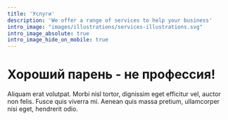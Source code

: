 ```yaml
---
title: 'Услуги'
description: 'We offer a range of services to help your business'
intro_image: "images/illustrations/services-illustrations.svg"
intro_image_absolute: true
intro_image_hide_on_mobile: true
---
```


# Хороший парень - не профессия!

Aliquam erat volutpat. Morbi nisl tortor, dignissim eget efficitur vel, auctor non felis. Fusce quis viverra mi. Aenean quis massa pretium, ullamcorper nisi eget, hendrerit odio.